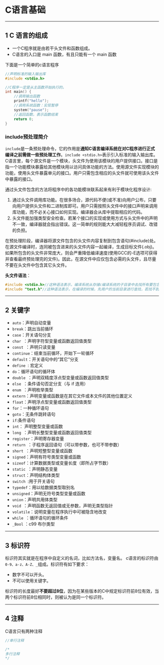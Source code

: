 # C语言基础

---
## 1 C 语言的组成

- 一个C程序就是由若干头文件和函数组成。
- C语言的入口是 main 函数，有且只能有一个 main 函数

下面是一个简单的c语言程序

```c
//声明标准的输入输出库
#include <stdio.h>

//C程序一定是从主函数开始执行的。
int main() {
    //调用输出函数
    printf("hello");
    //调用系统函数：实现暂停
    system("pause");
    //返回函数，表示函数结束
    return 0;
}
```

### include预处理简介

`include`是一条预处理命令，它的作用是**通知C语言编译系统在对C程序进行正式编译之前需做一些预处理工作**。`include <stdio.h>`表示引入标准的输入输出库。C语言里，每个源文件是一个模块，头文件为使用该模块的用户提供接口。接口是指一个功能模块暴露给其他模块用以访问具体功能的方法。使用源文件实现模块的功能，使用头文件暴露单元的接口。用户只需包含相应的头文件就可使用该头文件中暴露的接口。

通过头文件包含的方法将程序中的各功能模块联系起来有利于模块化程序设计:

1. 通过头文件调用库功能。在很多场合，源代码不便(或不准)向用户公布，只要向用户提供头文件和二进制库即可。用户只需按照头文件中的接口声明来调用库功能，而不必关心接口如何实现。编译器会从库中提取相应的代码。
2. 头文件能加强类型安全检查。若某个接口的实现或使用方式与头文件中的声明不一致，编译器就会指出错误。这一简单的规则能大大减轻程序员调试、改错的负担。

在预处理阶段，编译器将源文件包含的头文件内容复制到包含语句(#include)处。在源文件编译时，连同被包含进来的头文件内容一起编译，生成目标文件(.obj)。如果所包含的头文件非常庞大，则会严重降低编译速度(使用GCC的-E选项可获得并查看最终预处理完的文件)。因此，在源文件中应仅包含必需的头文件，且尽量不要在头文件中包含其它头文件。

**头文件语法**：

```c
#include <stdio.h>//这种语法表示，编译系统从存储c编译系统的子目录中去找所有要包含的文件，称为标准方式
#include "test.h"//这种语法表示，在编译的时候，先用户的当前目录进行查找，若找不到，则安装标准的方式查找
```

---
## 2 关键字

- `auto`：声明自动变量
- `break`：跳出当前循环
- `case`：开关语句分支
- `char `：声明字符型变量或函数返回值类型
- `const `：声明只读变量
- `continue`：结束当前循环，开始下一轮循环
- `default`：开关语句中的“其它”分支
- `define `: 宏定义
- `do`：循环语句的循环体
- `double `：声明双精度浮点型变量或函数返回值类型
- `else `：条件语句否定分支（与 if 连用）
- `enum `：声明枚举类型
- `extern`：声明变量或函数是在其它文件或本文件的其他位置定义
- `float`：声明浮点型变量或函数返回值类型
- `for`：一种循环语句
- `goto`：无条件跳转语句
- `if`:条件语句
- `int`： 声明整型变量或函数
- `long `：声明长整型变量或函数返回值类型
- `register`：声明寄存器变量
- `return `：子程序返回语句（可以带参数，也可不带参数）
- `short `：声明短整型变量或函数
- `signed`：声明有符号类型变量或函数
- `sizeof`：计算数据类型或变量长度（即所占字节数）
- `static `：声明静态变量
- `struct`：声明结构体类型
- `switch `:用于开关语句
- `typedef`：用以给数据类型取别名
- `unsigned`：声明无符号类型变量或函数
- `union`：声明共用体类型
- `void `：声明函数无返回值或无参数，声明无类型指针
- `volatile`：说明变量在程序执行中可被隐含地改变
- `while `：循环语句的循环条件
- `_Bool` ：c99 布尔类型

---
## 3 标识符

标识符其实就是在程序中自定义的名词，比如方法名，变量名。 c语言的标识符由`0-9、a-z、A-Z、_`组成。标识符有如下要求：

- 数字不可以开头。
- 不可以使用关键字。

标识符的长度最好**不要超过8位**，因为在某些版本的C中规定标识符前8位有效，当两个标识符前8位相同时，则被认为是同一个标识符。

---
## 4 注释

C语言只有两种注释

```c
//单行注释

/*
多行注释
*/
```